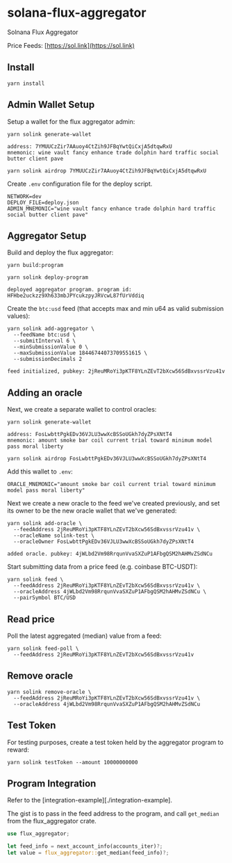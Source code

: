 # solana-flux-aggregator

Solnana Flux Aggregator 

Price Feeds: [https://sol.link](https://sol.link)

## Install

```
yarn install
```

## Admin Wallet Setup

Setup a wallet for the flux aggregator admin:

```
yarn solink generate-wallet

address: 7YMUUCzZir7AAuoy4CtZih9JFBqYwtQiCxjA5dtqwRxU
mnemonic: wine vault fancy enhance trade dolphin hard traffic social butter client pave
```

```
yarn solink airdrop 7YMUUCzZir7AAuoy4CtZih9JFBqYwtQiCxjA5dtqwRxU
```

Create `.env` configuration file for the deploy script.

```
NETWORK=dev
DEPLOY_FILE=deploy.json
ADMIN_MNEMONIC="wine vault fancy enhance trade dolphin hard traffic social butter client pave"
```

## Aggregator Setup

Build and deploy the flux aggregator:

```
yarn build:program
```

```
yarn solink deploy-program

deployed aggregator program. program id: HFHbe2uckzz9Xh633mbJPYcukzpyJRVcwL87fUrVddiq
```

Create the `btc:usd` feed (that accepts max and min u64 as valid submission values):

```
yarn solink add-aggregator \
  --feedName btc:usd \
  --submitInterval 6 \
  --minSubmissionValue 0 \
  --maxSubmissionValue 18446744073709551615 \
  --submissionDecimals 2

feed initialized, pubkey: 2jReuMRoYi3pKTF8YLnZEvT2bXcw56SdBxvssrVzu41v
```

## Adding an oracle

Next, we create a separate wallet to control oracles:

```
yarn solink generate-wallet

address: FosLwbttPgkEDv36VJLU3wwXcBSSoUGkh7dyZPsXNtT4
mnemonic: amount smoke bar coil current trial toward minimum model pass moral liberty
```

```
yarn solink airdrop FosLwbttPgkEDv36VJLU3wwXcBSSoUGkh7dyZPsXNtT4
```

Add this wallet to `.env`:

```
ORACLE_MNEMONIC="amount smoke bar coil current trial toward minimum model pass moral liberty"
```

Next we create a new oracle to the feed we've created previously, and set its owner to be the new oracle wallet that we've generated:

```
yarn solink add-oracle \
  --feedAddress 2jReuMRoYi3pKTF8YLnZEvT2bXcw56SdBxvssrVzu41v \
  --oracleName solink-test \
  --oracleOwner FosLwbttPgkEDv36VJLU3wwXcBSSoUGkh7dyZPsXNtT4

added oracle. pubkey: 4jWLbd2Vm98RrqunVvaSXZuP1AFbgQSM2hAHMvZSdNCu
```

Start submitting data from a price feed (e.g. coinbase BTC-USDT):

```
yarn solink feed \
  --feedAddress 2jReuMRoYi3pKTF8YLnZEvT2bXcw56SdBxvssrVzu41v \
  --oracleAddress 4jWLbd2Vm98RrqunVvaSXZuP1AFbgQSM2hAHMvZSdNCu \
  --pairSymbol BTC/USD
```

## Read price

Poll the latest aggregated (median) value from a feed:

```
yarn solink feed-poll \
  --feedAddress 2jReuMRoYi3pKTF8YLnZEvT2bXcw56SdBxvssrVzu41v
```

## Remove oracle

```
yarn solink remove-oracle \
  --feedAddress 2jReuMRoYi3pKTF8YLnZEvT2bXcw56SdBxvssrVzu41v \
  --oracleAddress 4jWLbd2Vm98RrqunVvaSXZuP1AFbgQSM2hAHMvZSdNCu
```

## Test Token

For testing purposes, create a test token held by the aggregator program to reward:

```
yarn solink testToken --amount 10000000000
```

## Program Integration

Refer to the [integration-example][./integration-example].

The gist is to pass in the feed address to the program, and call `get_median` from the flux_aggregator crate.

```rust
use flux_aggregator;

let feed_info = next_account_info(accounts_iter)?;
let value = flux_aggregator::get_median(feed_info)?;
```